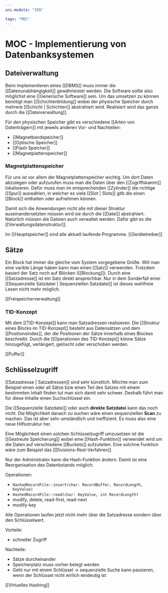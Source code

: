 ```yaml
---
uni-module: "IDB"

tags: "MOC"
---
```


# MOC - Implementierung von Datenbanksystemen

## Dateiverwaltung

Beim implementieren eines [[DBMS]] muss immer die [[Datenunabhängigkeit]] gewährleistet werden. Die Software sollte also möglichst eine [[Generische Software]] sein. Um das umsetzen zu können benötigt man [[Schichtenbildung]] wobei der physische Speicher durch mehrere [[Schicht | Schichten]] abstrahiert wird. Realisiert wird das ganze durch die [[Dateiverwaltung]].

Für den physischen Speicher gibt es verschiedene [[Arten von Datenträgern]] mit jeweils anderen Vor- und Nachteilen:

- [[Magnetbandspeicher]]
- [[Optische Speicher]]
- [[Flash Speicher]]
- [[Magnetplattenspeicher]]

### Magnetplattenspeicher

Für uns ist vor allem der Magnetplattenspeicher wichtig. Um dort Daten abzulegen oder aufzurufen muss man die Daten über den [[Zugriffskamm]] lokalisieren. Dafür muss man im entsprechenden [[Zylinder]] die richtige [[Spur]] auswählen, in welcher es viele [[Slot | Slots]] gitb die einen [[Block]] enthalten oder aufnehmen können.

Damit sich die Anwendungen nicht alle mit dieser Struktur auseinandersetzten müssen wird sie durch die [[Datei]] abstrahiert. Natürlich müssen die Dateien auch verwaltet werden. Dafür gibt es die [[Verwaltungsdatenstruktur]].

Im [[Hauptspeicher]] sind alle aktuell laufende Programme. [[Gerätetreiber]]

## Sätze

Ein Block hat immer die gleiche vom System vorgegebene Größe. Will man eine varible Länge haben kann man einen [[Satz]] verwenden. Trotzdem basiert der Satz noch auf Blöcken ([[Blockung]]). Durch eine [[Satzadresse]] ist ein Satz direkt ansprechbar. Nur in dem Sonderfall einer [[Sequenzielle Satzdatei | Sequenziellen Satzdatei]] ist dieses wahlfreie Lesen nicht mehr möglich.

[[Freispeicherverwaltung]]

### TID-Konzept

Mit dem [[TID-Konzept]] kann man Satzadressen realisieren. Die [[Struktur eines Blocks im TID-Konzept]] besteht aus Datensätzen und dem [[Positionsindex]], der die Positionen der Sätze innerhalb eines Blockes beschreibt.
Durch die [[Operationen des TID-Konzept]] könne Sätze hinzugefügt, verlängert, gelöscht oder verschoben werden.

[[Puffer]]

## Schlüsselzugriff

[[Satzadresse | Satzadressen]] sind sehr künstlich. Möchte man zum Beispiel einen oder all Sätze bzw einen Teil des Satzes mit einem bestimmten Inhalt finden tut man sich damit sehr schwer.
Deshalb führt man für diese Inhalte einen Suchschlüssel ein.

Die [[Sequenzielle Satzdatei]] oder auch **direkte Satzdatei** kann das noch nicht. Die Möglichkeit danach zu suchen wäre einen sequenziellen **Scan** zu machen. Das ist aber sehr umständlich und ineffizient.
Es muss also eine neue Hilfsstruktur her.

Eine Möglichkeit einen solchen Schlüsselzugriff umzusetzen ist die [[Gestreute Speicherung]] wobei eine [[Hash-Funktion]] verwendet wird um die Daten auf verschiedene [[Buckets]] aufzuteilen. Eine solchne Funktion wäre zum Beispiel das [[Divisions-Rest-Verfahren]].

Nur der Administrator kann die Hash-Funktion ändern. Damit ist eine Reorganisation des Datenbstands möglich.

Operationen:

- `HashedRecordFile::insert(char: RecordBuffer, RecordLength, KeyValue)`
- `HashedRecordFile::read(char: KeyValue, int RecordLength)`
- modify, delete, read-first, read-next
- modify-key

Alle Operationen laufen jetzt nicht mehr über die Satzadresse sondern über den Schlüsselwert.

Vorteile:

- schneller Zugriff

Nachteile:

- Sätze durcheinander
- Speicherplatz muss vorher belegt werden
- Geht nur mit einem Schlüssel → sequenzielle Suche kann passieren, wenn der Schlüssel nicht wirlich eindeutig ist

[[Virtuelles Hashing]]
